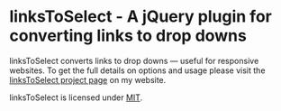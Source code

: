 # linksToSelect - A jQuery plugin for converting links to drop downs

linksToSelect converts links to drop downs — useful for responsive websites. To get the full details on options and usage please visit the [linksToSelect project page](http://www.texelate.co.uk/lab/links-to-select/) on my website.

linksToSelect is licensed under [MIT](http://opensource.org/licenses/MIT).
